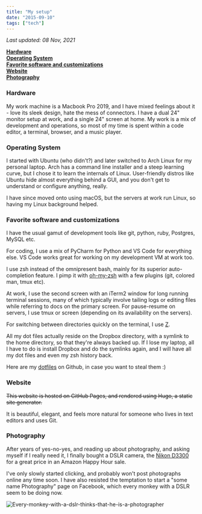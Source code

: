```yaml
---
title: "My setup"
date: "2015-09-10"
tags: ["tech"]
---
```

_Last updated: 08 Nov, 2021_

**[Hardware](#hardware)  
[Operating System](#operating-system)  
[Favorite software and customizations](#favorite-software-and-customizations)  
[Website](#website)  
[Photography](#photography)**

### Hardware
My work machine is a Macbook Pro 2019, and I have mixed feelings about it - love its sleek design, hate the mess of connectors. I have a dual 24" monitor setup at work, and a single 24" screen at home. My work is a mix of development and operations, so most of my time is spent within a code editor, a terminal, browser, and a music player.

### Operating System
I started with Ubuntu (who didn't?) and later switched to Arch Linux for my personal laptop. Arch has a command line installer and a steep learning curve, but I chose it to learn the internals of Linux. User-friendly distros like Ubuntu hide almost everything behind a GUI, and you don't get to understand or configure anything, really.

I have since moved onto using macOS, but the servers at work run Linux, so having my Linux background helped.

### Favorite software and customizations
I have the usual gamut of development tools like git, python, ruby, Postgres, MySQL etc.

For coding, I use a mix of PyCharm for Python and VS Code for everything else. VS Code works great for working on my development VM at work too.

I use zsh instead of the omnipresent bash, mainly for its superior auto-completion feature. I pimp it with [oh-my-zsh](http://ohmyz.sh/) with a few plugins (git, colored man, tmux etc).

At work, I use the second screen with an iTerm2 window for long running terminal sessions, many of which typically involve tailing logs or editing files while referring to docs on the primary screen. For pause-resume on servers, I use tmux or screen (depending on its availability on the servers).

For switching between directories quickly on the terminal, I use [Z](https://github.com/rupa/z).

All my dot files actually reside on the Dropbox directory, with a symlink to the home directory, so that they're always backed up. If I lose my laptop, all I have to do is install Dropbox and do the symlinks again, and I will have all my dot files and even my zsh history back.

Here are my [dotfiles](https://github.com/sumeshpremraj/dot-files) on Github, in case you want to steal them :)

### Website
<del>This website is hosted on GitHub Pages, and rendered using Hugo, a static site generator. 

It is beautiful, elegant, and feels more natural for someone who lives in text editors and uses Git.

### Photography
After years of yes-no-yes, and reading up about photography, and asking myself if I really need it, I finally bought a DSLR camera, the [Nikon D3300](http://www.nikon.co.in/en_IN/product/digital-slr-cameras/d3300) for a great price in an Amazon Happy Hour sale.

I've only slowly started clicking, and probably won't post photographs online any time soon. I have also resisted the temptation to start a "some name Photography" page on Facebook, which every monkey with a DSLR seem to be doing now.

![Every-monkey-with-a-dslr-thinks-that-he-is-a-photographer](https://i.pinimg.com/originals/ed/7f/8b/ed7f8bf89d61184dd038831c49c7f0fa.jpg)
